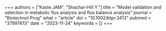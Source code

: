 +++
authors = ["Kaste JAM", "Shachar-Hill Y."]
title = "Model validation and selection in metabolic flux analysis and flux balance analysis"
journal = "Biotechnol Prog"
what = "article"
doi = "10.1002/btpr.3413"
pubmed = "37997613"
date = "2023-11-24"
keywords = []
+++


